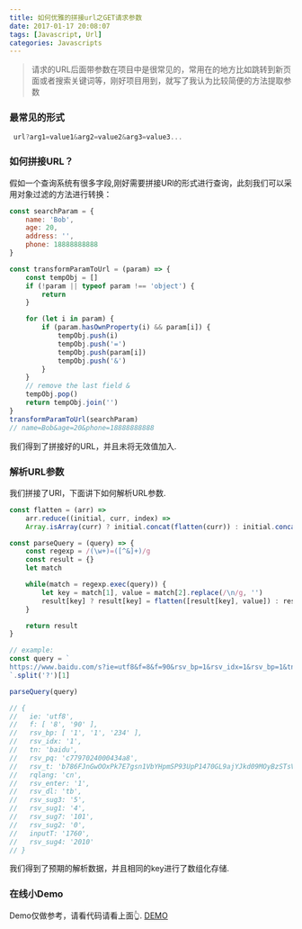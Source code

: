 ```yaml
---
title: 如何优雅的拼接url之GET请求参数
date: 2017-01-17 20:08:07
tags: [Javascript, Url]
categories: Javascripts
---
```

> 请求的URL后面带参数在项目中是很常见的，常用在的地方比如跳转到新页面或者搜索关键词等，刚好项目用到，就写了我认为比较简便的方法提取参数

### 最常见的形式

```javascript
 url?arg1=value1&arg2=value2&arg3=value3...
```
### 如何拼接URL？
假如一个查询系统有很多字段,刚好需要拼接URl的形式进行查询，此刻我们可以采用对象过滤的方法进行转换：
```js
const searchParam = {
    name: 'Bob',
    age: 20,
    address: '',
    phone: 18888888888
}

const transformParamToUrl = (param) => {
    const tempObj = []
    if (!param || typeof param !== 'object') {
        return
    }

    for (let i in param) {
        if (param.hasOwnProperty(i) && param[i]) {
            tempObj.push(i)
            tempObj.push('=')
            tempObj.push(param[i])
            tempObj.push('&')
        }
    }
    // remove the last field &
    tempObj.pop()
    return tempObj.join('')
}
transformParamToUrl(searchParam)
// name=Bob&age=20&phone=18888888888
```

我们得到了拼接好的URL，并且未将无效值加入.

### 解析URL参数

我们拼接了URl，下面讲下如何解析URL参数.
```js
const flatten = (arr) => 
    arr.reduce((initial, curr, index) => 
    Array.isArray(curr) ? initial.concat(flatten(curr)) : initial.concat(curr), [])

const parseQuery = (query) => {
    const regexp = /(\w+)=([^&]+)/g
    const result = {}
    let match

    while(match = regexp.exec(query)) {
        let key = match[1], value = match[2].replace(/\n/g, '')
        result[key] ? result[key] = flatten([result[key], value]) : result[key] = value
    }

    return result
}

// example:
const query = `
https://www.baidu.com/s?ie=utf8&f=8&f=90&rsv_bp=1&rsv_idx=1&rsv_bp=1&tn=baidu&wd=%E6%B0%B4%E7%94%B5%E8%B4%B9&rsv_pq=c7797024000434a8&rsv_t=b786FJnGwOOxPk7E7gsn1VbYHpmSP93UpP1470GL9ajYJkd09MOyBzSTsVk&rqlang=cn&rsv_enter=1&rsv_dl=tb&rsv_sug3=5&rsv_sug1=4&rsv_sug7=101&rsv_bp=234&rsv_sug2=0&inputT=1760&rsv_sug4=2010&jwt=eyJ0eXAiOiJKV1QiLCJhbGciOiJIUzI1NiJ9.eyJmcm9tX3VzZXIiOiJCIiwidGFyZ2V0X3VzZXIiOiJBIn0.rSWamyAYwuHCo7IFAgd1oRpSP7nzL7BF5t7ItqpKViM
`.split('?')[1]

parseQuery(query)

// { 
//   ie: 'utf8',
//   f: [ '8', '90' ],
//   rsv_bp: [ '1', '1', '234' ],
//   rsv_idx: '1',
//   tn: 'baidu',
//   rsv_pq: 'c7797024000434a8',
//   rsv_t: 'b786FJnGwOOxPk7E7gsn1VbYHpmSP93UpP1470GL9ajYJkd09MOyBzSTsVk',
//   rqlang: 'cn',
//   rsv_enter: '1',
//   rsv_dl: 'tb',
//   rsv_sug3: '5',
//   rsv_sug1: '4',
//   rsv_sug7: '101',
//   rsv_sug2: '0',
//   inputT: '1760',
//   rsv_sug4: '2010' 
// }
```
我们得到了预期的解析数据，并且相同的key进行了数组化存储.

### 在线小Demo
Demo仅做参考，请看代码请看上面👆.
[DEMO](https://biyuqi.github.io/demo/src/html/url.html)